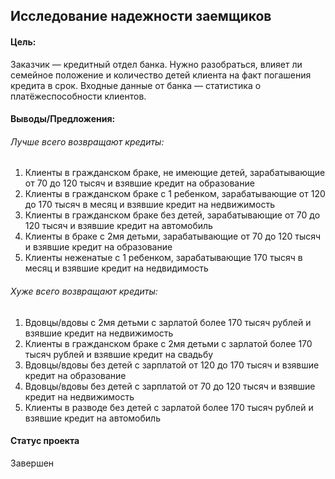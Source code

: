 ## Исследование надежности заемщиков

#### Цель:
Заказчик — кредитный отдел банка. Нужно разобраться, влияет ли семейное положение и количество детей клиента на факт погашения кредита в срок. Входные данные от банка — статистика о платёжеспособности клиентов.

#### Выводы/Предложения:
###### Лучше всего возвращают кредиты:
1) Клиенты в гражданском браке, не имеющие детей, зарабатывающие от 70 до 120 тысяч и взявшие кредит на образование  
2) Клиенты в гражданском браке с 1 ребенком, зарабатывающие от 120 до 170 тысяч в месяц и взявшие кредит на недвижимость  
3) Клиенты в гражданском браке без детей, зарабатывающие от 70 до 120 тысяч и взявшие кредит на автомобиль  
4) Клиенты в браке с 2мя детьми, зарабатывающие от 70 до 120 тысяч и взявшие кредит на образование  
5) Клиенты неженатые с 1 ребенком, зарабатывающие 170 тысяч в месяц и взявшие кредит на недвидимость   
 
###### Хуже всего возвращают кредиты:
1) Вдовцы/вдовы с 2мя детьми с зарлатой более 170 тысяч рублей и взявшие кредит на недвижимость  
2) Клиенты в гражданском браке с 2мя детьми с зарлатой более 170 тысяч рублей и взявшие кредит на свадьбу  
3) Вдовцы/вдовы без детей с зарплатой от 120 до 170 тысяч и взявшие кредит на образование  
4) Вдовцы/вдовы без детей с зарплатой от 70 до 120 тысяч и взявшие кредит на недвижимость   
5) Клиенты в разводе без детей с зарлатой более 170 тысяч рублей и взявшие кредит на автомобиль  

#### Статус проекта
Завершен
